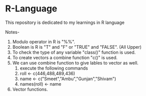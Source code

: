 # R-Language
This repository is dedicated to my learnings in R language

Notes-

1) Modulo operator in R is "%%".
2) Boolean is R is "T" and "F" or "TRUE" and "FALSE". (All Upper)
3) To check the type of any variable "class()" function is used.
4) To create vectors a combine function "c()" is used.
5) We can use combine function to give lables to vector as well. 
     1) execute the following commands
     2)   roll <- c(446,488,489,436)
     3)   name <- c("Smeet","Ambu","Gunjan","Shivam")
     4)   names(roll) <- name
6) Vector functions.
